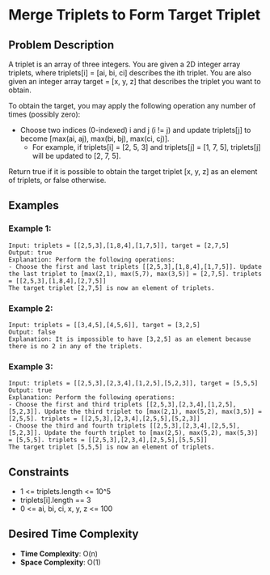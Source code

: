 # Merge Triplets to Form Target Triplet

## Problem Description

A triplet is an array of three integers. You are given a 2D integer array triplets, where triplets[i] = [ai, bi, ci] describes the ith triplet. You are also given an integer array target = [x, y, z] that describes the triplet you want to obtain.

To obtain the target, you may apply the following operation any number of times (possibly zero):

- Choose two indices (0-indexed) i and j (i != j) and update triplets[j] to become [max(ai, aj), max(bi, bj), max(ci, cj)].
  - For example, if triplets[i] = [2, 5, 3] and triplets[j] = [1, 7, 5], triplets[j] will be updated to [2, 7, 5].

Return true if it is possible to obtain the target triplet [x, y, z] as an element of triplets, or false otherwise.

## Examples

### Example 1:

```
Input: triplets = [[2,5,3],[1,8,4],[1,7,5]], target = [2,7,5]
Output: true
Explanation: Perform the following operations:
- Choose the first and last triplets [[2,5,3],[1,8,4],[1,7,5]]. Update the last triplet to [max(2,1), max(5,7), max(3,5)] = [2,7,5]. triplets = [[2,5,3],[1,8,4],[2,7,5]]
The target triplet [2,7,5] is now an element of triplets.
```

### Example 2:

```
Input: triplets = [[3,4,5],[4,5,6]], target = [3,2,5]
Output: false
Explanation: It is impossible to have [3,2,5] as an element because there is no 2 in any of the triplets.
```

### Example 3:

```
Input: triplets = [[2,5,3],[2,3,4],[1,2,5],[5,2,3]], target = [5,5,5]
Output: true
Explanation: Perform the following operations:
- Choose the first and third triplets [[2,5,3],[2,3,4],[1,2,5],[5,2,3]]. Update the third triplet to [max(2,1), max(5,2), max(3,5)] = [2,5,5]. triplets = [[2,5,3],[2,3,4],[2,5,5],[5,2,3]]
- Choose the third and fourth triplets [[2,5,3],[2,3,4],[2,5,5],[5,2,3]]. Update the fourth triplet to [max(2,5), max(5,2), max(5,3)] = [5,5,5]. triplets = [[2,5,3],[2,3,4],[2,5,5],[5,5,5]]
The target triplet [5,5,5] is now an element of triplets.
```

## Constraints

- 1 <= triplets.length <= 10^5
- triplets[i].length == 3
- 0 <= ai, bi, ci, x, y, z <= 100

## Desired Time Complexity

- **Time Complexity**: O(n)
- **Space Complexity**: O(1)
